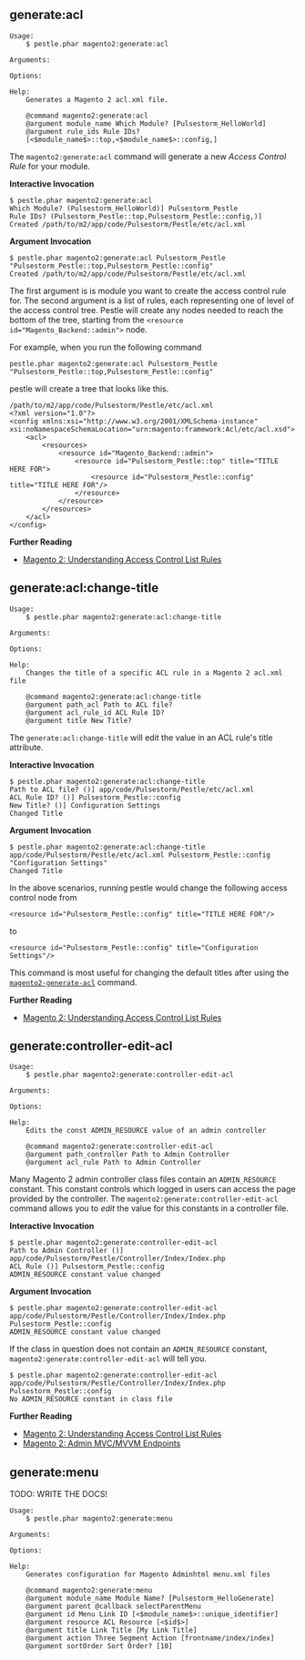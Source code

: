 ## generate:acl

    Usage:
        $ pestle.phar magento2:generate:acl

    Arguments:

    Options:

    Help:
        Generates a Magento 2 acl.xml file.

        @command magento2:generate:acl
        @argument module_name Which Module? [Pulsestorm_HelloWorld]
        @argument rule_ids Rule IDs?
        [<$module_name$>::top,<$module_name$>::config,]

The `magento2:generate:acl` command will generate a new *Access Control Rule* for your module.

**Interactive Invocation**

    $ pestle.phar magento2:generate:acl
    Which Module? (Pulsestorm_HelloWorld)] Pulsestorm_Pestle
    Rule IDs? (Pulsestorm_Pestle::top,Pulsestorm_Pestle::config,)]
    Created /path/to/m2/app/code/Pulsestorm/Pestle/etc/acl.xml

**Argument Invocation**

    $ pestle.phar magento2:generate:acl Pulsestorm_Pestle "Pulsestorm_Pestle::top,Pulsestorm_Pestle::config"
    Created /path/to/m2/app/code/Pulsestorm/Pestle/etc/acl.xml

The first argument is is module you want to create the access control rule for.  The second argument is a list of rules, each representing one of level of the access control tree.  Pestle will create any nodes needed to reach the bottom of the tree, starting from the `<resource id="Magento_Backend::admin">` node.

For example, when you run the following command

    pestle.phar magento2:generate:acl Pulsestorm_Pestle "Pulsestorm_Pestle::top,Pulsestorm_Pestle::config"

pestle will create a tree that looks like this.

    /path/to/m2/app/code/Pulsestorm/Pestle/etc/acl.xml
    <?xml version="1.0"?>
    <config xmlns:xsi="http://www.w3.org/2001/XMLSchema-instance" xsi:noNamespaceSchemaLocation="urn:magento:framework:Acl/etc/acl.xsd">
        <acl>
            <resources>
                <resource id="Magento_Backend::admin">
                    <resource id="Pulsestorm_Pestle::top" title="TITLE HERE FOR">
                        <resource id="Pulsestorm_Pestle::config" title="TITLE HERE FOR"/>
                    </resource>
                </resource>
            </resources>
        </acl>
    </config>

**Further Reading**

- [Magento 2: Understanding Access Control List Rules](https://alanstorm.com/magento_2_understanding_access_control_list_rules/)

## generate:acl:change-title

    Usage:
        $ pestle.phar magento2:generate:acl:change-title

    Arguments:

    Options:

    Help:
        Changes the title of a specific ACL rule in a Magento 2 acl.xml file

        @command magento2:generate:acl:change-title
        @argument path_acl Path to ACL file?
        @argument acl_rule_id ACL Rule ID?
        @argument title New Title?

The  `generate:acl:change-title` will edit the value in an ACL rule's title attribute.

**Interactive Invocation**

    $ pestle.phar magento2:generate:acl:change-title
    Path to ACL file? ()] app/code/Pulsestorm/Pestle/etc/acl.xml
    ACL Rule ID? ()] Pulsestorm_Pestle::config
    New Title? ()] Configuration Settings
    Changed Title

**Argument Invocation**

    $ pestle.phar magento2:generate:acl:change-title app/code/Pulsestorm/Pestle/etc/acl.xml Pulsestorm_Pestle::config "Configuration Settings"
    Changed Title

In the above scenarios, running pestle would change the following access control node from

    <resource id="Pulsestorm_Pestle::config" title="TITLE HERE FOR"/>

to

    <resource id="Pulsestorm_Pestle::config" title="Configuration Settings"/>

This command is most useful for changing the default titles after using the [`magento2-generate-acl`](https://pestle.readthedocs.io/en/latest/magento2-generate-acl/#generateacl) command.

**Further Reading**

- [Magento 2: Understanding Access Control List Rules](https://alanstorm.com/magento_2_understanding_access_control_list_rules/)

## generate:controller-edit-acl

    Usage:
        $ pestle.phar magento2:generate:controller-edit-acl

    Arguments:

    Options:

    Help:
        Edits the const ADMIN_RESOURCE value of an admin controller

        @command magento2:generate:controller-edit-acl
        @argument path_controller Path to Admin Controller
        @argument acl_rule Path to Admin Controller

Many Magento 2 admin controller class files contain an `ADMIN_RESOURCE` constant.  This constant controls which logged in users can access the page provided by the controller.  The `magento2:generate:controller-edit-acl` command allows you to _edit_ the value for this constants in a controller file.

**Interactive Invocation**

    $ pestle.phar magento2:generate:controller-edit-acl
    Path to Admin Controller ()] app/code/Pulsestorm/Pestle/Controller/Index/Index.php
    ACL Rule ()] Pulsestorm_Pestle::config
    ADMIN_RESOURCE constant value changed

**Argument Invocation**

    $ pestle.phar magento2:generate:controller-edit-acl app/code/Pulsestorm/Pestle/Controller/Index/Index.php Pulsestorm_Pestle::config
    ADMIN_RESOURCE constant value changed

If the class in question does not contain an `ADMIN_RESOURCE` constant, `magento2:generate:controller-edit-acl` will tell you.

    $ pestle.phar magento2:generate:controller-edit-acl app/code/Pulsestorm/Pestle/Controller/Index/Index.php Pulsestorm_Pestle::config
    No ADMIN_RESOURCE constant in class file

**Further Reading**

- [Magento 2: Understanding Access Control List Rules](https://alanstorm.com/magento_2_understanding_access_control_list_rules/)
- [Magento 2: Admin MVC/MVVM Endpoints](https://alanstorm.com/magento_2_admin_mvcmvvm_endpoints/)

## generate:menu

TODO: WRITE THE DOCS!

    Usage:
        $ pestle.phar magento2:generate:menu

    Arguments:

    Options:

    Help:
        Generates configuration for Magento Adminhtml menu.xml files

        @command magento2:generate:menu
        @argument module_name Module Name? [Pulsestorm_HelloGenerate]
        @argument parent @callback selectParentMenu
        @argument id Menu Link ID [<$module_name$>::unique_identifier]
        @argument resource ACL Resource [<$id$>]
        @argument title Link Title [My Link Title]
        @argument action Three Segment Action [frontname/index/index]
        @argument sortOrder Sort Order? [10]





